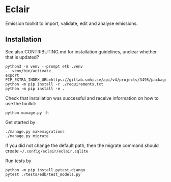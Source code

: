 # Eclair

Emission toolkit to import, validate, edit and analyse emissions.

## Installation
See also CONTRIBUTING.md for installation guidelines, unclear whether that is updated?
```
python3 -m venv --prompt etk .venv
. .venv/bin/activate
export PIP_EXTRA_INDEX_URL=https://gitlab.smhi.se/api/v4/projects/3495/packages/pypi/simple
python -m pip install -r ./requirements.txt
python -m pip install -e .
```
Check that installation was successful and receive information on how to use the toolkit:
```
python manage.py -h
```

Get started by
```
./manage.py makemigrations
./manage.py migrate
```
If you did not change the default path, then the migrate command should create
`~/.config/eclair/eclair.sqlite`

Run tests by
```
python -m pip install pytest-django
pytest ./tests/edb/test_models.py
```
